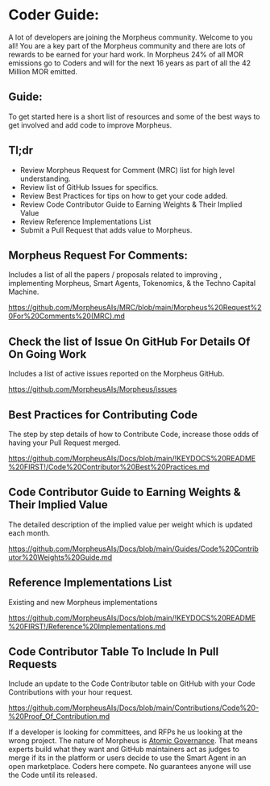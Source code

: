 # Coder Guide:
A lot of developers are joining the Morpheus community. Welcome to you all! 
You are a key part of the Morpheus community and there are lots of rewards to be earned for your hard work. 
In Morpheus 24% of all MOR emissions go to Coders and will for the next 16 years as part of all the 42 Million MOR emitted. 

## Guide:
To get started here is a short list of resources and some of the best ways to get involved and add code to improve Morpheus.

## Tl;dr
- Review Morpheus Request for Comment (MRC) list for high level understanding.
- Review list of GitHub Issues for specifics.
- Review Best Practices for tips on how to get your code added.
- Review Code Contributor Guide to Earning Weights & Their Implied Value
- Review Reference Implementations List
- Submit a Pull Request that adds value to Morpheus.

## Morpheus Request For Comments:
Includes a list of all the papers / proposals related to improving , implementing Morpheus, Smart Agents, Tokenomics, & the Techno Capital Machine.

https://github.com/MorpheusAIs/MRC/blob/main/Morpheus%20Request%20For%20Comments%20(MRC).md

## Check the list of Issue On GitHub For Details Of On Going Work
Includes a list of active issues reported on the Morpheus GitHub.

https://github.com/MorpheusAIs/Morpheus/issues

## Best Practices for Contributing Code
The step by step details of how to Contribute Code, increase those odds of having your Pull Request merged.

https://github.com/MorpheusAIs/Docs/blob/main/!KEYDOCS%20README%20FIRST!/Code%20Contributor%20Best%20Practices.md

## Code Contributor Guide to Earning Weights & Their Implied Value
The detailed description of the implied value per weight which is updated each month.

https://github.com/MorpheusAIs/Docs/blob/main/Guides/Code%20Contributor%20Weights%20Guide.md

## Reference Implementations List
Existing and new Morpheus implementations 

https://github.com/MorpheusAIs/Docs/blob/main/!KEYDOCS%20README%20FIRST!/Reference%20Implementations.md

## Code Contributor Table To Include In Pull Requests
Include an update to the Code Contributor table on GitHub with your Code Contributions with your hour request.

https://github.com/MorpheusAIs/Docs/blob/main/Contributions/Code%20-%20Proof_Of_Contribution.md

If a developer is looking for committees, and RFPs he us looking at the wrong project. The nature of Morpheus is [Atomic Governance](https://github.com/antonbosss/Docs/blob/main/!KEYDOCS%20README%20FIRST!/TechnoCapitalMachineTCM.md#atomic-governance). That means experts build what they want and GitHub maintainers act as judges to merge if its in the platform or users decide to use the Smart Agent in an open marketplace. Coders here compete. No guarantees anyone will use the Code until its released.
